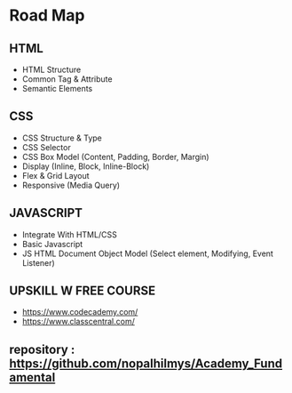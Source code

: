 # Road Map

## HTML

-   HTML Structure
-   Common Tag & Attribute
-   Semantic Elements

## CSS

-   CSS Structure & Type
-   CSS Selector
-   CSS Box Model (Content, Padding, Border, Margin)
-   Display (Inline, Block, Inline-Block)
-   Flex & Grid Layout
-   Responsive (Media Query)

## JAVASCRIPT

-   Integrate With HTML/CSS
-   Basic Javascript
-   JS HTML Document Object Model (Select element, Modifying, Event Listener)

## UPSKILL W FREE COURSE

-   https://www.codecademy.com/
-   https://www.classcentral.com/

## repository : https://github.com/nopalhilmys/Academy_Fundamental
